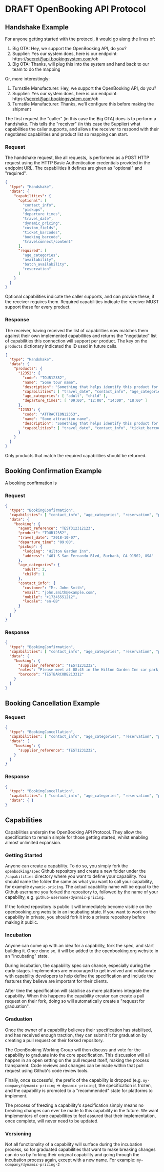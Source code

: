 # DRAFT OpenBooking API Protocol

## Handshake Example

For anyone getting started with the protocol, it would go along the lines of:

1. Big OTA: Hey, we support the OpenBooking API, do you?
2. Supplier: Yes our system does, here is our endpoint: https://secret@api.bookingsystem.com/ob
3. Big OTA: Thanks, will plug this into the system and hand back to our team to do the mapping

Or, more interestingly:

1. Turnstile Manufacturer: Hey, we support the OpenBooking API, do you?
2. Supplier: Yes our system does, here is our endpoint: https://secret@api.bookingsystem.com/ob
3. Turnstile Manufacturer: Thanks, we'll configure this before making the shipment

The first request the "caller" (in this case the Big OTA) does is to perform a handshake. This tells the "receiver" (in this case the Supplier) what capabilities the caller supports, and allows the receiver to respond with their negotiated capabilities and product list so mapping can start.

### Request
The handshake request, like all requests, is performed as a POST HTTP request using the HTTP Basic Authentication credentials provided in the endpoint URL. The capabilities it defines are given as "optional" and "required".

```json
{
  "type": "Handshake",
  "data": {
    "capabilities": {
      "optional": [
        "contact_info",
        "pickups",
        "departure_times",
        "travel_date",
        "dynamic_pricing",
        "custom_fields",
        "ticket_barcodes",
        "booking_barcode",
        "travelconnect/content"
      ],
      "required": [
        "age_categories",
        "availability",
        "batch_availability",
        "reservation"
      ]
    }
  }
}
```

Optional capabilities indicate the caller supports, and can provide these, if the receiver requires them.
Required capabilities indicate the receiver MUST support these for every product.

### Response
The receiver, having received the list of capabilities now matches them against their own implemented capabilities and returns the "negotiated" list of capabilities this connection will support per product. The key on the `products` dictionary indicated the ID used in future calls.

```json
{
  "type": "Handshake",
  "data": {
    "products": {
      "12352": {
        "code": "TOUR12352",
        "name": "Some tour name",
        "description": "Something that helps identify this product for mapping",
        "capabilities": [ "travel_date", "contact_info", "age_categories", "reservation", "pickups", "booking_barcode" ],
        "age_categories": [ "adult", "child" ],
        "departure_times": [ "09:00", "12:00", "14:00", "18:00" ]
      },
      "12353": {
        "code": "ATTRACTION12353",
        "name": "Some attraction name",
        "description": "Something that helps identify this product for mapping",
        "capabilities": [ "travel_date", "contact_info", "ticket_barcodes" ]
      }
    }
  }
}
```

Only products that match the required capabilities should be returned.

## Booking Confirmation Example

A booking confirmation is

### Request

```json
{
  "type": "BookingConfirmation",
  "capabilities": [ "contact_info", "age_categories", "reservation", "pickups" ],
  "data": {
    "booking": {
      "agent_reference": "TEST312312123",
      "product": "TOUR12352",
      "travel_date": "2018-10-07",
      "departure_time": "09:00",
      "pickup": {
        "lodging": "Hilton Garden Inn",
        "address": "401 S San Fernando Blvd, Burbank, CA 91502, USA"
      },
      "age_categories": {
        "adult": 2,
        "child": 1
      },
      "contact_info": {
        "customer": "Mr. John Smith",
        "email": "john.smith@example.com",
        "mobile": "+17345551212",
        "locale": "en-GB"
      }
    }
  }
}
```

### Response

```json
{
  "type": "BookingConfirmation",
  "capabilities": [ "contact_info", "age_categories", "reservation", "pickups" ],
  "data": {
    "booking": {
      "supplier_reference": "TEST1231232",
      "notes": "Please meet at 08:45 in the Hilton Garden Inn car park, round the front.",
      "barcode": "TESTBARCODE213312"
    }
  }
}
```

## Booking Cancellation Example

### Request

```json
{
  "type": "BookingCancellation",
  "capabilities": [ "contact_info", "age_categories", "reservation", "pickups" ],
  "data": {
    "booking": {
      "supplier_reference": "TEST1231232",
    }
  }
}
```

### Response

```json
{
  "type": "BookingCancellation",
  "capabilities": [ "contact_info", "age_categories", "reservation", "pickups" ],
  "data": { }
}
```

## Capabilities

Capabilities underpin the OpenBooking API Protocol. They allow the specification to remain simple for those getting started, whilst enabling almost unlimited expansion.

### Getting Started

Anyone can create a capability. To do so, you simply fork the `openbooking/spec` Github repository and create a new folder under the `/capabilities` directory where you want to define your capability. You should name the folder the same as what you want to call your capability, for example `dynamic-pricing`. The actual capability name will be equal to the Github username you forked the repository to, followed by the name of your capability, e.g. `github-username/dyanmic-pricing`.

If the forked repository is public it will immediately become visible on the openbooking.org website in an incubating state. If you want to work on the capability in private, you should fork it into a private repository before making it public.

### Incubation

Anyone can come up with an idea for a capability, fork the spec, and start building it. Once done so, it will be added to the openbooking.org website in an "incubating" state.

During incubation, the capability spec can chance, especially during the early stages. Implementors are encouraged to get involved and collaborate with capability developers to help define the specification and include the features they believe are important for their clients.

After time the specification will stabilise as more platforms integrate the capability. When this happens the capability creator can create a pull request on their fork, doing so will automatically create a "request for graduation".

### Graduation

Once the owner of a capability believes their specification has stabilised, and has received enough traction, they can submit it for graduation by creating a pull request on their forked repository.

The OpenBooking Working Group will then discuss and vote for the capability to graduate into the core specification. This discussion will all happen in an open setting on the pull request itself, making the process transparent. Code reviews and changes can be made within that pull request using Github's code review tools.

Finally, once successful, the prefix of the capability is dropped (e.g. `my-company/dynamic-pricing` => `dynamic-pricing`), the specification is frozen, and the capability is promoted to a "recommended" state for platforms to implement.

The process of freezing a capability's specification simply means no breaking changes can ever be made to this capability in the future. We want implementors of core capabilities to feel assured that their implementation, once complete, will never need to be updated.

### Versioning

Not all functionality of a capability will surface during the incubation process, so for graduated capabilities that want to make breaking changes can do so by forking their original capability and going through the incubation process again, except with a new name. For example: `my-company/dynamic-pricing-2`